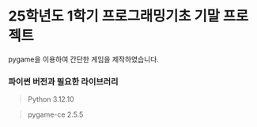 # 25학년도 1학기 프로그래밍기초 기말 프로젝트
pygame을 이용하여 간단한 게임을 제작하였습니다.

### 파이썬 버전과 필요한 라이브러리
> Python 3.12.10

> pygame-ce 2.5.5
